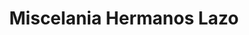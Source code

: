 ---
title: "Miscelania Hermanos Lazo"
url: /la-libertad/miscelania-hermanos-lazo/
shop: supermercado
---